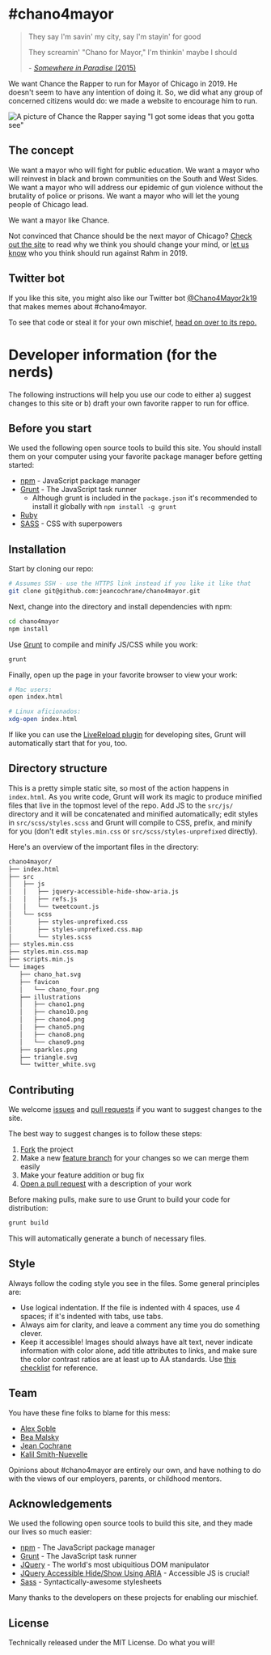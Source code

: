 # #chano4mayor

> They say I'm savin' my city, say I'm stayin' for good
>
> They screamin' "Chano for Mayor," I'm thinkin' maybe I should
>
>\- [*Somewhere in Paradise* (2015)](https://soundcloud.com/chancetherapper/somewhere-in-paradise-ft-jeremih-r-kelly-1)

We want Chance the Rapper to run for Mayor of Chicago in 2019. He doesn't seem to have any intention of doing it. So, we did what any group of concerned citizens would do: we made a website to encourage him to run.

![A picture of Chance the Rapper saying "I got some ideas that you gotta see"](https://cloud.githubusercontent.com/assets/14170650/24591169/860cb7cc-17c0-11e7-8450-b549622df7fe.png)

## The concept

We want a mayor who will fight for public education. We want a mayor who will reinvest in black and brown communities on the South and West Sides. We want a mayor who will address our epidemic of gun violence without the brutality of police or prisons. We want a mayor who will let the young people of Chicago lead.

We want a mayor like Chance.

Not convinced that Chance should be the next mayor of Chicago? [Check out the site](https://chano4mayor.com/) to read why we think you should change your mind, or [let us know](https://twitter.com/chano4mayor2k19) who you think should run against Rahm in 2019.

## Twitter bot

If you like this site, you might also like our Twitter bot [@Chano4Mayor2k19](https://twitter.com/chano4mayor2k19) that makes memes about #chano4mayor.

To see that code or steal it for your own mischief, [head on over to its repo.](https://github.com/jeancochrane/chanomemes)

# Developer information (for the nerds)

The following instructions will help you use our code to either a) suggest changes to this site or b) draft your own favorite rapper to run for office.

## Before you start

We used the following open source tools to build this site. You should install them on your computer using your favorite package manager before getting started:

- [npm](https://docs.npmjs.com/getting-started/installing-node) - JavaScript package manager
- [Grunt](https://gruntjs.com/) - The JavaScript task runner
  - Although grunt is included in the `package.json` it's recommended to install it globally with `npm install -g grunt`
- [Ruby](https://www.ruby-lang.org/)
- [SASS](http://sass-lang.com/install) - CSS with superpowers

## Installation

Start by cloning our repo:

```bash
# Assumes SSH - use the HTTPS link instead if you like it like that
git clone git@github.com:jeancochrane/chano4mayor.git
```

Next, change into the directory and install dependencies with npm:

```bash
cd chano4mayor
npm install
```

Use [Grunt](https://gruntjs.com/) to compile and minify JS/CSS while you work:

```bash
grunt
```

Finally, open up the page in your favorite browser to view your work:

```bash
# Mac users:
open index.html

# Linux aficionados:
xdg-open index.html
```

If like you can use the [LiveReload plugin](https://chrome.google.com/webstore/detail/livereload/jnihajbhpnppcggbcgedagnkighmdlei) for developing sites, Grunt will automatically start that for you, too.

## Directory structure

This is a pretty simple static site, so most of the action happens in `index.html`. As you write code, Grunt will work its magic to produce minified files that live in the topmost level of the repo. Add JS to the `src/js/` directory and it will be concatenated and minified automatically; edit styles in `src/scss/styles.scss` and Grunt will compile to CSS, prefix, and minify for you (don't edit `styles.min.css` or `src/scss/styles-unprefixed` directly).

Here's an overview of the important files in the directory:

```bash
chano4mayor/
├── index.html
├── src
│   ├── js
│   │   ├── jquery-accessible-hide-show-aria.js
│   │   ├── refs.js
│   │   └── tweetcount.js
│   └── scss
│       ├── styles-unprefixed.css
│       ├── styles-unprefixed.css.map
│       └── styles.scss
├── styles.min.css
├── styles.min.css.map
├── scripts.min.js
└── images
   ├── chano_hat.svg
   ├── favicon
   │   └── chano_four.png
   ├── illustrations
   │   ├── chano1.png
   │   ├── chano10.png
   │   ├── chano4.png
   │   ├── chano5.png
   │   ├── chano8.png
   │   └── chano9.png
   ├── sparkles.png
   ├── triangle.svg
   └── twitter_white.svg

```

## Contributing

We welcome [issues](https://github.com/jeancochrane/chano4mayor/issues) and [pull requests](https://github.com/jeancochrane/chano4mayor/pulls) if you want to suggest changes to the site. 

The best way to suggest changes is to follow these steps:

1. [Fork](https://help.github.com/articles/fork-a-repo/) the project
2. Make a new [feature branch](https://gist.github.com/digitaljhelms/4287848#feature-branches) for your changes so we can merge them easily
3. Make your feature addition or bug fix
4. [Open a pull request](https://help.github.com/articles/creating-a-pull-request/) with a description of your work

Before making pulls, make sure to use Grunt to build your code for distribution:

```bash
grunt build
```

This will automatically generate a bunch of necessary files.

## Style

Always follow the coding style you see in the files. Some general principles are: 
 - Use logical indentation. If the file is indented with 4 spaces, use 4 spaces; if it's indented with tabs, use tabs.
 - Always aim for clarity, and leave a comment any time you do something clever.
 - Keep it accessible! Images should always have alt text, never indicate information with color alone, add title attributes to links, and make sure the color contrast ratios are at least up to AA standards. Use [this checklist](http://webaim.org/standards/wcag/checklist) for reference.

## Team

You have these fine folks to blame for this mess:

- [Alex Soble](https://github.com/alexsoble)
- [Bea Malsky](https://github.com/beamalsky)
- [Jean Cochrane](https://github.com/jeancochrane)
- [Kalil Smith-Nuevelle](https://github.com/kalilsn)

Opinions about #chano4mayor are entirely our own, and have nothing to do with the views of our employers, parents, or childhood mentors. 

## Acknowledgements

We used the following open source tools to build this site, and they made our lives so much easier:

- [npm](https://npmjs.com/) - The JavaScript package manager
- [Grunt](https://gruntjs.com/) - The JavaScript task runner
- [JQuery](https://jquery.com/) - The world's most ubiquitious DOM manipulator
- [JQuery Accessible Hide/Show Using ARIA](https://github.com/nico3333fr/jquery-accessible-hide-show-aria) - Accessible JS is crucial!
- [Sass](http://sass-lang.com/) - Syntactically-awesome stylesheets

Many thanks to the developers on these projects for enabling our mischief.

## License

Technically released under the MIT License. Do what you will!
